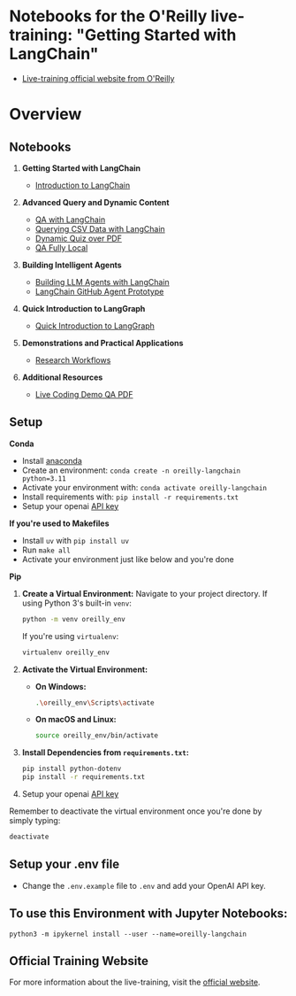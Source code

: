 # Notebooks for the O'Reilly live-training: "Getting Started with LangChain"

- [Live-training official website from O'Reilly](https://learning.oreilly.com/live-events/getting-started-with-langchain/0636920098586/0636920098585/)
# Overview


## Notebooks

1. **Getting Started with LangChain**
   - [Introduction to LangChain](https://colab.research.google.com/github/EnkrateiaLucca/oreilly_live_training_getting_started_with_langchain/blob/main/notebooks/1.0-intro-to-langchain.ipynb)

2. **Advanced Query and Dynamic Content**
   - [QA with LangChain](https://colab.research.google.com/github/EnkrateiaLucca/oreilly_live_training_getting_started_with_langchain/blob/main/notebooks/2.0-qa-with-langchain.ipynb)
   - [Querying CSV Data with LangChain](https://colab.research.google.com/github/EnkrateiaLucca/oreilly_live_training_getting_started_with_langchain/blob/main/notebooks/2.1-langchain-query-csv.ipynb)
   - [Dynamic Quiz over PDF](https://colab.research.google.com/github/EnkrateiaLucca/oreilly_live_training_getting_started_with_langchain/blob/main/notebooks/2.2-dynamic-quiz-over-pdf.ipynb)
   - [QA Fully Local](https://colab.research.google.com/github/EnkrateiaLucca/oreilly_live_training_getting_started_with_langchain/blob/main/notebooks/2.3-qa-fully-local.ipynb)

3. **Building Intelligent Agents**
   - [Building LLM Agents with LangChain](https://colab.research.google.com/github/EnkrateiaLucca/oreilly_live_training_getting_started_with_langchain/blob/main/notebooks/3.0-building-llm-agents-with-langchain.ipynb)
   - [LangChain GitHub Agent Prototype](https://colab.research.google.com/github/EnkrateiaLucca/oreilly_live_training_getting_started_with_langchain/blob/main/notebooks/3.1-langchain-github-agent-prototype.ipynb)

4. **Quick Introduction to LangGraph**
   - [Quick Introduction to LangGraph](https://colab.research.google.com/github/EnkrateiaLucca/oreilly_live_training_getting_started_with_langchain/blob/main/notebooks/4.0-langgraph-quick-introduction.ipynb)

5. **Demonstrations and Practical Applications**
   - [Research Workflows](https://colab.research.google.com/github/EnkrateiaLucca/oreilly_live_training_getting_started_with_langchain/blob/main/notebooks/5.0-demos-research-workflows.ipynb)

6. **Additional Resources**
   - [Live Coding Demo QA PDF](https://colab.research.google.com/github/EnkrateiaLucca/oreilly_live_training_getting_started_with_langchain/blob/main/notebooks/live-coding-demo-qa-pdf.ipynb)


## Setup

**Conda**

- Install [anaconda](https://www.anaconda.com/download)
- Create an environment: `conda create -n oreilly-langchain python=3.11`
- Activate your environment with: `conda activate oreilly-langchain`
- Install requirements with: `pip install -r requirements.txt`
- Setup your openai [API key](https://platform.openai.com/)

**If you're used to Makefiles**
- Install `uv` with `pip install uv`
- Run `make all`
- Activate your environment just like below and you're done

**Pip**

1. **Create a Virtual Environment:**
    Navigate to your project directory. If using Python 3's built-in `venv`:
    ```bash
    python -m venv oreilly_env
    ```
    If you're using `virtualenv`:
    ```bash
    virtualenv oreilly_env
    ```

2. **Activate the Virtual Environment:**
    - **On Windows:**
      ```bash
      .\oreilly_env\Scripts\activate
      ```
    - **On macOS and Linux:**
      ```bash
      source oreilly_env/bin/activate
      ```

3. **Install Dependencies from `requirements.txt`:**
    ```bash
    pip install python-dotenv
    pip install -r requirements.txt
    ```

4. Setup your openai [API key](https://platform.openai.com/)

Remember to deactivate the virtual environment once you're done by simply typing:
```bash
deactivate
```

## Setup your .env file

- Change the `.env.example` file to `.env` and add your OpenAI API key.

## To use this Environment with Jupyter Notebooks:

```python3 -m ipykernel install --user --name=oreilly-langchain```

## Official Training Website

For more information about the live-training, visit the [official website](https://learning.oreilly.com/live-events/getting-started-with-langchain/0636920098586/0636920098585/).
